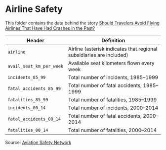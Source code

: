 # Airline Safety

This folder contains the data behind the story [Should Travelers Avoid Flying Airlines That Have Had Crashes in the Past?](http://fivethirtyeight.com/features/should-travelers-avoid-flying-airlines-that-have-had-crashes-in-the-past/)

Header | Definition
---|---------
`airline` | Airline (asterisk indicates that regional subsidiaries are included)
`avail_seat_km_per_week` | Available seat kilometers flown every week
`incidents_85_99` | Total number of incidents, 1985–1999
`fatal_accidents_85_99` | Total number of fatal accidents, 1985–1999
`fatalities_85_99` | Total number of fatalities, 1985–1999
`incidents_00_14` | Total number of incidents, 2000–2014
`fatal_accidents_00_14` | Total number of fatal accidents, 2000–2014
`fatalities_00_14` | Total number of fatalities, 2000–2014

Source: [Aviation Safety Network](http://aviation-safety.net)